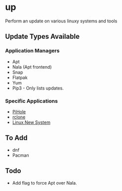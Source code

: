 # up

Perform an update on various linuxy systems and tools

## Update Types Available

### Application Managers

- Apt
- Nala (Apt frontend)
- Snap
- Flatpak
- Yum
- Pip3 - Only lists updates.

### Specific Applications

- [PiHole](https://github.com/pi-hole/pi-hole)
- [rclone](https://github.com/rclone/rclone)
- [Linux New System](https://github.com/projector22/linux-new-system)

## To Add

- dnf
- Pacman

## Todo

- Add flag to force Apt over Nala.
